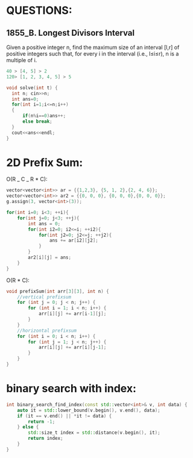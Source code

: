 # QUESTIONS:

## 1855_B. Longest Divisors Interval

Given a positive integer n, find the maximum size of an interval [l,r] of positive integers such that, for every i in the interval (i.e., l≤i≤r), n is a multiple of i.

```c++
40 > [4, 5] > 2
120> [1, 2, 3, 4, 5] > 5

void solve(int t) {
  int n; cin>>n;
  int ans=0;
  for(int i=1;i<=n;i++)
  {
      if(n%i==0)ans++;
      else break;
  }
  cout<<ans<<endl;
}
```

# 2D Prefix Sum:

O(R _ C _ R \* C):

```c++
vector<vector<int>> ar = {{1,2,3}, {5, 1, 2},{2, 4, 6}};
vector<vector<int>> ar2 = {{0, 0, 0}, {0, 0, 0},{0, 0, 0}};
g.assign(3, vector<int>(3));

for(int i=0; i<3; ++i){
    for(int j=0; j<3; ++j){
        int ans = 0;
        for(int i2=0; i2<=i; ++i2){
            for(int j2=0; j2<=j; ++j2){
                ans += ar[i2][j2];
            }
        }
        ar2[i][j] = ans;
    }
}
```

O(R \* C):

```c++
void prefixSum(int arr[3][3], int n) {
    //vertical prefixsum
    for (int j = 0; j < n; j++) {
        for (int i = 1; i < n; i++) {
            arr[i][j] += arr[i-1][j];
        }
    }
    //horizontal prefixsum
    for (int i = 0; i < n; i++) {
        for (int j = 1; j < n; j++) {
            arr[i][j] += arr[i][j-1];
        }
    }
}
```


# binary search with index: 
```c++
int binary_search_find_index(const std::vector<int>& v, int data) {
    auto it = std::lower_bound(v.begin(), v.end(), data);
    if (it == v.end() || *it != data) {
        return -1;
    } else {
        std::size_t index = std::distance(v.begin(), it);
        return index;
    }
}
```